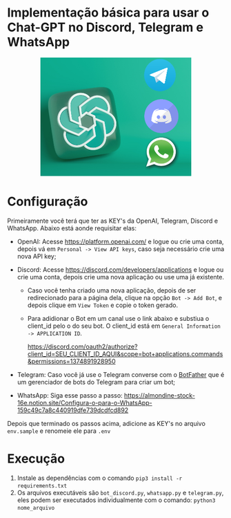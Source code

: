 # Implementação básica para usar o Chat-GPT no Discord, Telegram e WhatsApp

<div align="center">
  <img src="./assets/init.png" width="350px">
</div>

# Configuração

Primeiramente você terá que ter as KEY's da OpenAI, Telegram, Discord e WhatsApp. Abaixo está aonde requisitar elas:

- OpenAI: Acesse https://platform.openai.com/ e logue ou crie uma conta, depois vá em `Personal -> View API keys`, caso seja necessário crie uma nova API key;
- Discord: Acesse https://discord.com/developers/applications e logue ou crie uma conta, depois crie uma nova aplicação ou use uma já existente.

  - Caso você tenha criado uma nova aplicação, depois de ser redirecionado para a página dela, clique na opção `Bot -> Add Bot`, e depois clique em `View Token` e copie o token gerado.
  - Para adidionar o Bot em um canal use o link abaixo e substiua o client_id pelo o do seu bot. O client_id está em `General Information -> APPLICATION ID`.

    https://discord.com/oauth2/authorize?client_id=SEU_CLIENT_ID_AQUI&scope=bot+applications.commands&permissions=1374891928950

- Telegram: Caso você já use o Telegram converse com o [BotFather](https://t.me/BotFather) que é um gerenciador de bots do Telegram para criar um bot;
- WhatsApp: Siga esse passo a passo: https://almondine-stock-16e.notion.site/Configura-o-para-o-WhatsApp-159c49c7a8c440919dfe739dcdfcd892

Depois que terminado os passos acima, adicione as KEY's no arquivo `env.sample` e renomeie ele para `.env`

# Execução

1. Instale as dependências com o comando `pip3 install -r requirements.txt`
2. Os arquivos executáveis são `bot_discord.py`, `whatsapp.py` e `telegram.py`, eles podem ser executados individualmente com o comando: `python3 nome_arquivo`
